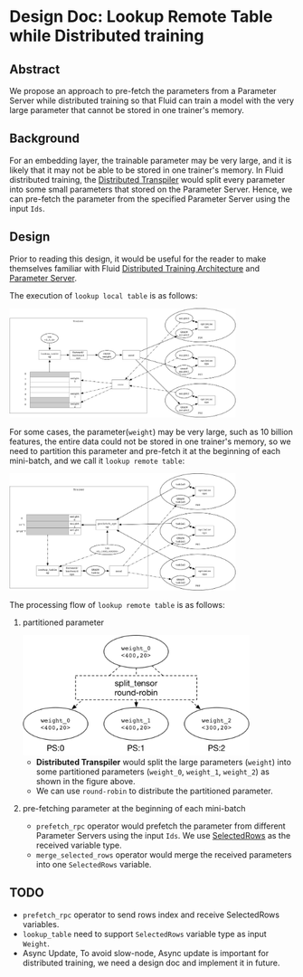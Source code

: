 # Design Doc: Lookup Remote Table while Distributed training

## Abstract

We propose an approach to pre-fetch the parameters from a Parameter Server while distributed training so that Fluid can train a model with the very large parameter that cannot be stored in one trainer's memory.

## Background

For an embedding layer, the trainable parameter may be very large, and it is likely that it may not be able to be stored in one trainer's memory. In Fluid distributed training,
the [Distributed Transpiler](./parameter_server.md#distributed-transpiler) would split every parameter into some small parameters that stored on the Parameter Server. Hence, we can pre-fetch the parameter from the specified Parameter Server using the input `Ids`.

## Design

Prior to reading this design, it would be useful for the reader to make themselves familiar with Fluid [Distributed Training Architecture](./distributed_architecture.md) and 
[Parameter Server](./parameter_server.md).

The execution of `lookup local table` is as follows:

<img src="src/lookup_local_table.png" width="400" />

For some cases, the parameter(`weight`) may be very large, such as 10 billion features, the entire
data could not be stored in one trainer's memory, so we need to partition this parameter and
pre-fetch it at the beginning of each mini-batch, and we call it `lookup remote table`:

<img src="src/lookup_remote_table.png" width="400">

The processing flow of `lookup remote table` is as follows:

1. partitioned parameter

    <img src="src/split_parameter.png" width="400" />

    - **Distributed Transpiler** would split the large parameters
      (`weight`) into some partitioned parameters (`weight_0`, `weight_1`, `weight_2`) as shown in the figure above.
    - We can use `round-robin` to distribute the partitioned parameter.

1. pre-fetching parameter at the beginning of each mini-batch

    - `prefetch_rpc` operator would prefetch the parameter from different Parameter
    Servers using the input `Ids`. We use [SelectedRows](../../../design/selected_rows.md)
    as the received variable type.
    - `merge_selected_rows` operator would merge the received parameters into one
    `SelectedRows` variable.

## TODO

- `prefetch_rpc` operator to send rows index and receive SelectedRows variables.
- `lookup_table` need to support `SelectedRows` variable type as input `Weight`.
- Async Update, To avoid slow-node, Async update is important for distributed training,
  we need a design doc and implement it in future.

